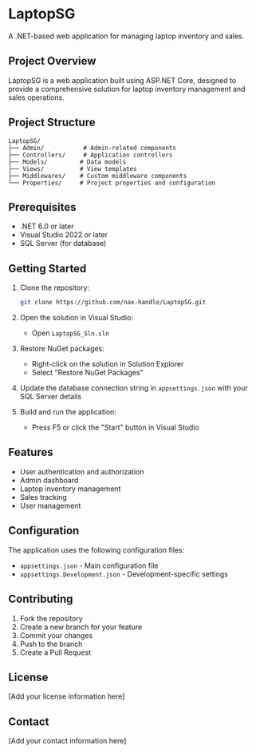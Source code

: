 # LaptopSG

A .NET-based web application for managing laptop inventory and sales.

## Project Overview

LaptopSG is a web application built using ASP.NET Core, designed to provide a comprehensive solution for laptop inventory management and sales operations.

## Project Structure

```
LaptopSG/
├── Admin/           # Admin-related components
├── Controllers/     # Application controllers
├── Models/         # Data models
├── Views/          # View templates
├── Middlewares/    # Custom middleware components
└── Properties/     # Project properties and configuration
```

## Prerequisites

- .NET 6.0 or later
- Visual Studio 2022 or later
- SQL Server (for database)

## Getting Started

1. Clone the repository:

   ```bash
   git clone https://github.com/nax-handle/LaptopSG.git
   ```

2. Open the solution in Visual Studio:

   - Open `LaptopSG_Sln.sln`

3. Restore NuGet packages:

   - Right-click on the solution in Solution Explorer
   - Select "Restore NuGet Packages"

4. Update the database connection string in `appsettings.json` with your SQL Server details

5. Build and run the application:
   - Press F5 or click the "Start" button in Visual Studio

## Features

- User authentication and authorization
- Admin dashboard
- Laptop inventory management
- Sales tracking
- User management

## Configuration

The application uses the following configuration files:

- `appsettings.json` - Main configuration file
- `appsettings.Development.json` - Development-specific settings

## Contributing

1. Fork the repository
2. Create a new branch for your feature
3. Commit your changes
4. Push to the branch
5. Create a Pull Request

## License

[Add your license information here]

## Contact

[Add your contact information here]
